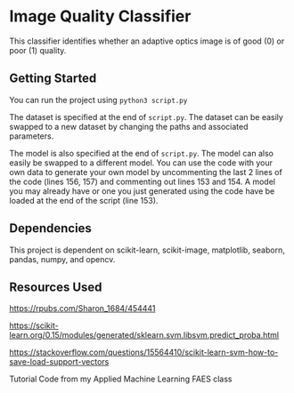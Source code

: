 # Image Quality Classifier

This classifier identifies whether an adaptive optics image is of good (0) or poor (1) quality.

## Getting Started

You can run the project using `python3 script.py`

The dataset is specified at the end of `script.py`. The dataset can be easily swapped to a new dataset by changing the paths and associated parameters.

The model is also specified at the end of `script.py`. The model can also easily be swapped to a different model. You can use the code with your own data to generate your own model by uncommenting the last 2 lines of the code (lines 156, 157) and commenting out lines 153 and 154. A  model you may already have or one you just generated using the code have be loaded at the end of the script (line 153).

## Dependencies
This project is dependent on scikit-learn, scikit-image, matplotlib, seaborn, pandas, numpy, and opencv.

## Resources Used
https://rpubs.com/Sharon_1684/454441

https://scikit-learn.org/0.15/modules/generated/sklearn.svm.libsvm.predict_proba.html

https://stackoverflow.com/questions/15564410/scikit-learn-svm-how-to-save-load-support-vectors

Tutorial Code from my Applied Machine Learning FAES class